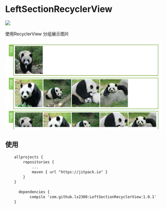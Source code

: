 # LeftSectionRecyclerView

[![](https://jitpack.io/v/lx2308/LeftSectionRecyclerView.svg)](https://jitpack.io/#lx2308/LeftSectionRecyclerView)

使用RecyclerView 分组展示图片

![](./images/sl_1.jpeg)

## 使用

```
    allprojects {
        repositories {
            ...
            maven { url "https://jitpack.io" }
        }
    }
    
      dependencies {
           compile 'com.github.lx2308:LeftSectionRecyclerView:1.0.1'
    }
```
